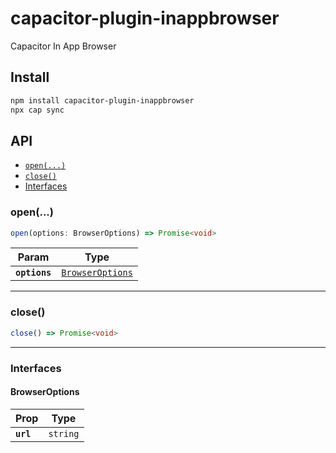 # capacitor-plugin-inappbrowser

Capacitor In App Browser

## Install

```bash
npm install capacitor-plugin-inappbrowser
npx cap sync
```

## API

<docgen-index>

* [`open(...)`](#open)
* [`close()`](#close)
* [Interfaces](#interfaces)

</docgen-index>

<docgen-api>
<!--Update the source file JSDoc comments and rerun docgen to update the docs below-->

### open(...)

```typescript
open(options: BrowserOptions) => Promise<void>
```

| Param         | Type                                                      |
| ------------- | --------------------------------------------------------- |
| **`options`** | <code><a href="#browseroptions">BrowserOptions</a></code> |

--------------------


### close()

```typescript
close() => Promise<void>
```

--------------------


### Interfaces


#### BrowserOptions

| Prop      | Type                |
| --------- | ------------------- |
| **`url`** | <code>string</code> |

</docgen-api>
